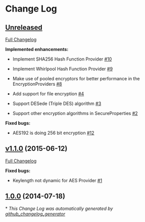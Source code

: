 # Change Log

## [Unreleased](https://github.com/TheBlackChamber/commons-encryption/tree/HEAD)

[Full Changelog](https://github.com/TheBlackChamber/commons-encryption/compare/v1.1.0...HEAD)

**Implemented enhancements:**

- Implement SHA256 Hash Function Provider [\#10](https://github.com/TheBlackChamber/commons-encryption/issues/10)

- Implement Whirlpool Hash Function Provider [\#9](https://github.com/TheBlackChamber/commons-encryption/issues/9)

- Make use of pooled encryptors for better performance in the EncryptionProviders [\#8](https://github.com/TheBlackChamber/commons-encryption/issues/8)

- Add support for file encryption [\#4](https://github.com/TheBlackChamber/commons-encryption/issues/4)

- Support DESede \(Triple DES\) algorithm [\#3](https://github.com/TheBlackChamber/commons-encryption/issues/3)

- Support other encryption algorithms in SecureProperties [\#2](https://github.com/TheBlackChamber/commons-encryption/issues/2)

**Fixed bugs:**

- AES192 is doing 256 bit encryption [\#12](https://github.com/TheBlackChamber/commons-encryption/issues/12)

## [v1.1.0](https://github.com/TheBlackChamber/commons-encryption/tree/v1.1.0) (2015-06-12)

[Full Changelog](https://github.com/TheBlackChamber/commons-encryption/compare/1.0.0...v1.1.0)

**Fixed bugs:**

- Keylength not dynamic for AES Provider  [\#1](https://github.com/TheBlackChamber/commons-encryption/issues/1)

## [1.0.0](https://github.com/TheBlackChamber/commons-encryption/tree/1.0.0) (2014-07-18)



\* *This Change Log was automatically generated by [github_changelog_generator](https://github.com/skywinder/Github-Changelog-Generator)*